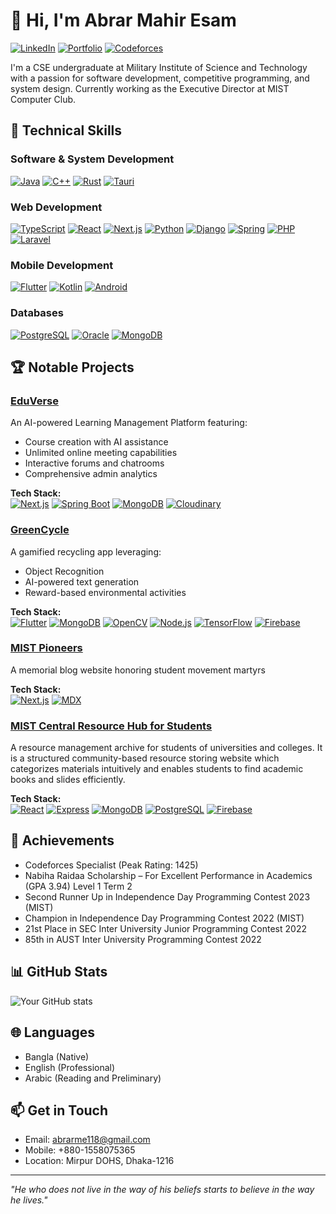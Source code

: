 # 👋 Hi, I'm Abrar Mahir Esam
[![LinkedIn](https://img.shields.io/badge/LinkedIn-Connect-blue)](https://www.linkedin.com/in/abrar118/)
[![Portfolio](https://img.shields.io/badge/Portfolio-Visit-green)](https://www.abrarmahiresam.tech)
[![Codeforces](https://img.shields.io/badge/Codeforces-Specialist-cyan)](https://codeforces.com/profile/Abrar_Mahir_Esam)

I'm a CSE undergraduate at Military Institute of Science and Technology with a passion for software development, competitive programming, and system design. Currently working as the Executive Director at MIST Computer Club.

## 🚀 Technical Skills

### Software & System Development
[![Java](https://img.shields.io/badge/Java-ED8B00?style=for-the-badge&logo=openjdk&logoColor=white)](https://www.java.com)
[![C++](https://img.shields.io/badge/C++-00599C?style=for-the-badge&logo=c%2B%2B&logoColor=white)](https://isocpp.org/)
[![Rust](https://img.shields.io/badge/Rust-000000?style=for-the-badge&logo=rust&logoColor=white)](https://www.rust-lang.org/)
[![Tauri](https://img.shields.io/badge/Tauri-FFC131?style=for-the-badge&logo=tauri&logoColor=white)](https://tauri.app/)

### Web Development
[![TypeScript](https://img.shields.io/badge/TypeScript-007ACC?style=for-the-badge&logo=typescript&logoColor=white)](https://www.typescriptlang.org/)
[![React](https://img.shields.io/badge/React-20232A?style=for-the-badge&logo=react&logoColor=61DAFB)](https://reactjs.org/)
[![Next.js](https://img.shields.io/badge/Next.js-000000?style=for-the-badge&logo=next.js&logoColor=white)](https://nextjs.org/)
[![Python](https://img.shields.io/badge/Python-3776AB?style=for-the-badge&logo=python&logoColor=white)](https://www.python.org/)
[![Django](https://img.shields.io/badge/Django-092E20?style=for-the-badge&logo=django&logoColor=white)](https://www.djangoproject.com/)
[![Spring](https://img.shields.io/badge/Spring-6DB33F?style=for-the-badge&logo=spring&logoColor=white)](https://spring.io/)
[![PHP](https://img.shields.io/badge/PHP-777BB4?style=for-the-badge&logo=php&logoColor=white)](https://www.php.net/)
[![Laravel](https://img.shields.io/badge/Laravel-FF2D20?style=for-the-badge&logo=laravel&logoColor=white)](https://laravel.com/)

### Mobile Development
[![Flutter](https://img.shields.io/badge/Flutter-02569B?style=for-the-badge&logo=flutter&logoColor=white)](https://flutter.dev/)
[![Kotlin](https://img.shields.io/badge/Kotlin-0095D5?style=for-the-badge&logo=kotlin&logoColor=white)](https://kotlinlang.org/)
[![Android](https://img.shields.io/badge/Android-3DDC84?style=for-the-badge&logo=android&logoColor=white)](https://developer.android.com/)

### Databases
[![PostgreSQL](https://img.shields.io/badge/PostgreSQL-316192?style=for-the-badge&logo=postgresql&logoColor=white)](https://www.postgresql.org/)
[![Oracle](https://img.shields.io/badge/Oracle-F80000?style=for-the-badge&logo=oracle&logoColor=white)](https://www.oracle.com/)
[![MongoDB](https://img.shields.io/badge/MongoDB-4EA94B?style=for-the-badge&logo=mongodb&logoColor=white)](https://www.mongodb.com/)

## 🏆 Notable Projects

### [EduVerse](https://therap-lms.vercel.app/)
An AI-powered Learning Management Platform featuring:
- Course creation with AI assistance
- Unlimited online meeting capabilities
- Interactive forums and chatrooms
- Comprehensive admin analytics

**Tech Stack:**  
[![Next.js](https://img.shields.io/badge/Next.js-000000?style=flat-square&logo=next.js&logoColor=white)](https://nextjs.org/)
[![Spring Boot](https://img.shields.io/badge/Spring_Boot-6DB33F?style=flat-square&logo=spring-boot&logoColor=white)](https://spring.io/projects/spring-boot)
[![MongoDB](https://img.shields.io/badge/MongoDB-4EA94B?style=flat-square&logo=mongodb&logoColor=white)](https://www.mongodb.com/)
[![Cloudinary](https://img.shields.io/badge/Cloudinary-4285F4?style=flat-square&logo=cloudinary&logoColor=white)](https://cloudinary.com/)

### [GreenCycle](https://github.com/ShadmanShafeen/Green-Cycle)
A gamified recycling app leveraging:
- Object Recognition
- AI-powered text generation
- Reward-based environmental activities

**Tech Stack:**  
[![Flutter](https://img.shields.io/badge/Flutter-02569B?style=flat-square&logo=flutter&logoColor=white)](https://flutter.dev/)
[![MongoDB](https://img.shields.io/badge/MongoDB-4EA94B?style=flat-square&logo=mongodb&logoColor=white)](https://www.mongodb.com/)
[![OpenCV](https://img.shields.io/badge/OpenCV-5C3EE8?style=flat-square&logo=opencv&logoColor=white)](https://opencv.org/)
[![Node.js](https://img.shields.io/badge/Node.js-339933?style=flat-square&logo=node.js&logoColor=white)](https://nodejs.org/)
[![TensorFlow](https://img.shields.io/badge/TensorFlow-FF6F00?style=flat-square&logo=tensorflow&logoColor=white)](https://www.tensorflow.org/)
[![Firebase](https://img.shields.io/badge/Firebase-FFCA28?style=flat-square&logo=firebase&logoColor=black)](https://firebase.google.com/)

### [MIST Pioneers](https://pioneer-mist-two.vercel.app/)
A memorial blog website honoring student movement martyrs

**Tech Stack:**  
[![Next.js](https://img.shields.io/badge/Next.js-000000?style=flat-square&logo=next.js&logoColor=white)](https://nextjs.org/)
[![MDX](https://img.shields.io/badge/MDX-1B1F24?style=flat-square&logo=mdx&logoColor=white)](https://mdxjs.com/)

### [MIST Central Resource Hub for Students](https://rhub-6bde5.web.app/)
A resource management archive for students of universities and colleges. It is a structured community-based resource
storing website which categorizes materials intuitively and enables students to find academic books and slides efficiently.

**Tech Stack:**  
[![React](https://img.shields.io/badge/React-20232A?style=flat-square&logo=react&logoColor=61DAFB)](https://reactjs.org/)
[![Express](https://img.shields.io/badge/Express-000000?style=flat-square&logo=express&logoColor=white)](https://expressjs.com/)
[![MongoDB](https://img.shields.io/badge/MongoDB-4EA94B?style=flat-square&logo=mongodb&logoColor=white)](https://www.mongodb.com/)
[![PostgreSQL](https://img.shields.io/badge/PostgreSQL-316192?style=flat-square&logo=postgresql&logoColor=white)](https://www.postgresql.org/)
[![Firebase](https://img.shields.io/badge/Firebase-FFCA28?style=flat-square&logo=firebase&logoColor=black)](https://firebase.google.com/)

## 🏅 Achievements
- Codeforces Specialist (Peak Rating: 1425)
- Nabiha Raidaa Scholarship – For Excellent Performance in Academics (GPA 3.94) Level 1 Term 2
- Second Runner Up in Independence Day Programming Contest 2023 (MIST)
- Champion in Independence Day Programming Contest 2022 (MIST)
- 21st Place in SEC Inter University Junior Programming Contest 2022
- 85th in AUST Inter University Programming Contest 2022

## 📊 GitHub Stats
![Your GitHub stats](https://github-readme-stats.vercel.app/api?username=Abrar118&show_icons=true&theme=radical)

## 🌐 Languages
- Bangla (Native)
- English (Professional)
- Arabic (Reading and Preliminary)

## 📫 Get in Touch
- Email: abrarme118@gmail.com
- Mobile: +880-1558075365
- Location: Mirpur DOHS, Dhaka-1216

---
*"He who does not live in the way of his beliefs starts to believe in the way he lives."*
